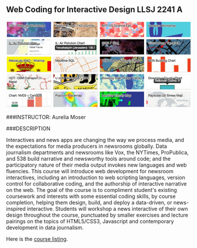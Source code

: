 ## Web Coding for Interactive Design LLSJ 2241 A

![Visualization Examples](https://raw.githubusercontent.com/auremoser/web-coding/master/_imgs/blocks.jpg)

###INSTRUCTOR:
Aurelia Moser

###DESCRIPTION

Interactives and news apps are changing the way we process media, and the expectations for media producers in newsrooms globally. Data journalism departments and newsrooms like Vox, the NYTimes, ProPublica, and 538 build narrative and newsworthy tools around code; and the participatory nature of their media output invokes new languages and web fluencies. This course will introduce web development for newsroom interactives, including an introduction to web scripting languages, version control for collaborative coding, and the authorship of interactive narrative on the web. The goal of the course is to compliment student's existing coursework and interests with some essential coding skills, by course completion, helping them design, build, and deploy a data-driven, or news-inspired interactive. Students will workshop a news interactive of their own design throughout the course, punctuated by smaller exercises and lecture pairings on the topics of HTML5/CSS3, Javascript and contemporary development in data journalism.

Here is the [course listing](http://www.lang.edu/courses/coursedesc.cfm?TERM=201510&ID=7555).